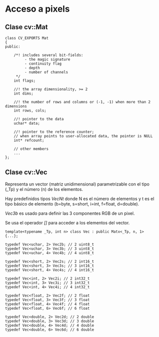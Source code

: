 # Acceso a pixels

## Clase cv::Mat

```
class CV_EXPORTS Mat
{
public:

    /*! includes several bit-fields:
         - the magic signature
         - continuity flag
         - depth
         - number of channels
     */
    int flags;

    //! the array dimensionality, >= 2
    int dims;

    //! the number of rows and columns or (-1, -1) when more than 2 dimensions
    int rows, cols;

    //! pointer to the data
    uchar* data;

    //! pointer to the reference counter;
    // when array points to user-allocated data, the pointer is NULL
    int* refcount;

    // other members
    ...
};
```


## Clase cv::Vec

Representa un vector (matriz unidimensional) parametrizable con el tipo (_Tp) y 
el número (n) de los elementos. 

Hay predefinidos tipos _VecNt_ donde N es el número de elementos y t es el tipo 
básico de elemento (b=byte, s=short, i=int, f=float, d=double).

_Vec3b_ es usado para definir las 3 componentes RGB de un pixel.

Se usa el operador _[]_ para acceder a los elementos del vector.

```
template<typename _Tp, int n> class Vec : public Matx<_Tp, n, 1> {...};

typedef Vec<uchar, 2> Vec2b; // 2 uint8_t
typedef Vec<uchar, 3> Vec3b; // 3 uint8_t
typedef Vec<uchar, 4> Vec4b; // 4 uint8_t

typedef Vec<short, 2> Vec2s; // 2 int16_t
typedef Vec<short, 3> Vec3s; // 3 int16_t
typedef Vec<short, 4> Vec4s; // 4 int16_t

typedef Vec<int, 2> Vec2i; // 2 int32_t
typedef Vec<int, 3> Vec3i; // 3 int32_t
typedef Vec<int, 4> Vec4i; // 4 int32_t

typedef Vec<float, 2> Vec2f; // 2 float
typedef Vec<float, 3> Vec3f; // 3 float
typedef Vec<float, 4> Vec4f; // 4 float
typedef Vec<float, 6> Vec6f; // 6 float

typedef Vec<double, 2> Vec2d; // 2 double
typedef Vec<double, 3> Vec3d; // 3 double
typedef Vec<double, 4> Vec4d; // 4 double
typedef Vec<double, 6> Vec6d; // 6 double
```


